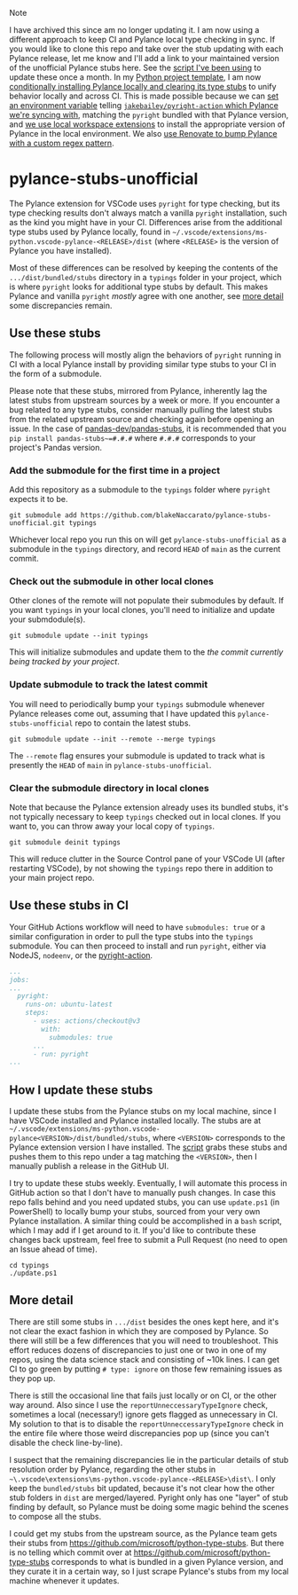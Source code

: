 > [!NOTE]  
> I have archived this since am no longer updating it. I am now using a different approach to keep CI and Pylance local type checking in sync. If you would like to clone this repo and take over the stub updating with each Pylance release, let me know and I'll add a link to your maintained version of the unofficial Pylance stubs here. See the [script I've been using](https://github.com/blakeNaccarato/pylance-stubs-unofficial/blob/main/update.ps1) to update these once a month. In my [Python project template](https://github.com/blakeNaccarato/copier-python), I am now [conditionally installing Pylance locally and clearing its type stubs]([https://github.com/blakeNaccarato/copier-python/blob/00868172542178a2a857245ca1e385c2c6692471/scripts/Sync-Py.ps1#L27-L46](https://github.com/blakeNaccarato/copier-python/blob/3f0983a6841eb8debaa7fa29a3ed15a48b901c46/scripts/Sync-Py.ps1#L27-L46)) to unify behavior locally and across CI. This is made possible because we can [set an environment variable](https://github.com/blakeNaccarato/copier-python/blob/3f0983a6841eb8debaa7fa29a3ed15a48b901c46/scripts/Initialize-Shell.ps1#L30) telling [`jakebailey/pyright-action` which Pylance we're syncing with]([https://github.com/blakeNaccarato/copier-python/blob/00868172542178a2a857245ca1e385c2c6692471/.github/workflows/ci.yml#L149-L151](https://github.com/blakeNaccarato/copier-python/blob/3f0983a6841eb8debaa7fa29a3ed15a48b901c46/.github/workflows/ci.yml#L148-L151)), matching the `pyright` bundled with that Pylance version, and [we use local workspace extensions](https://code.visualstudio.com/updates/v1_89#_local-workspace-extensions) to install the appropriate version of Pylance in the local environment. We also [use Renovate to bump Pylance with a custom regex pattern](https://github.com/blakeNaccarato/copier-python/blob/3f0983a6841eb8debaa7fa29a3ed15a48b901c46/.renovaterc.json#L20-L37).

# pylance-stubs-unofficial

The Pylance extension for VSCode uses `pyright` for type checking, but its type checking results don't always match a vanilla `pyright` installation, such as the kind you might have in your CI. Differences arise from the additional type stubs used by Pylance locally, found in `~/.vscode/extensions/ms-python.vscode-pylance-<RELEASE>/dist` (where `<RELEASE>` is the version of Pylance you have installed).

Most of these differences can be resolved by keeping the contents of the `.../dist/bundled/stubs` directory in a `typings` folder in your project, which is where `pyright` looks for additional type stubs by default. This makes Pylance and vanilla `pyright` _mostly_ agree with one another, see [more detail](#more-detail) some discrepancies remain.

## Use these stubs

The following process will mostly align the behaviors of `pyright` running in CI with a local Pylance install by providing similar type stubs to your CI in the form of a submodule.

Please note that these stubs, mirrored from Pylance, inherently lag the latest stubs from upstream sources by a week or more. If you encounter a bug related to any type stubs, consider manually pulling the latest stubs from the related upstream source and checking again before opening an issue. In the case of [pandas-dev/pandas-stubs](https://github.com/pandas-dev/pandas-stubs), it is recommended that you `pip install pandas-stubs~=#.#.#` where `#.#.#` corresponds to your project's Pandas version.

### Add the submodule for the first time in a project

Add this repository as a submodule to the `typings` folder where `pyright` expects it to be.

```Shell
git submodule add https://github.com/blakeNaccarato/pylance-stubs-unofficial.git typings
```

Whichever local repo you run this on will get `pylance-stubs-unofficial` as a submodule in the `typings` directory, and record `HEAD` of `main` as the current commit.

### Check out the submodule in other local clones

Other clones of the remote will not populate their submodules by default. If you want `typings` in your local clones, you'll need to initialize and update your submdodule(s).

```Shell
git submodule update --init typings
```

This will initialize submodules and update them to the _the commit currently being tracked by your project_.

### Update submodule to track the latest commit

You will need to periodically bump your `typings` submodule whenever Pylance releases come out, assuming that I have updated this `pylance-stubs-unofficial` repo to contain the latest stubs.

```Shell
git submodule update --init --remote --merge typings
```

The `--remote` flag ensures your submodule is updated to track what is presently the `HEAD` of `main` in `pylance-stubs-unofficial`.

### Clear the submodule directory in local clones

Note that because the Pylance extension already uses its bundled stubs, it's not typically necessary to keep `typings` checked out in local clones. If you want to, you can throw away your local copy of `typings`.

```Shell
git submodule deinit typings
```

This will reduce clutter in the Source Control pane of your VSCode UI (after restarting VSCode), by not showing the `typings` repo there in addition to your main project repo.

## Use these stubs in CI

Your GitHub Actions workflow will need to have `submodules: true` or a similar configuration in order to pull the type stubs into the `typings` submodule. You can then proceed to install and run `pyright`, either via NodeJS, `nodeenv`, or the [pyright-action](https://github.com/jakebailey/pyright-action).

```YAML
...
jobs:
...
  pyright:
    runs-on: ubuntu-latest
    steps:
      - uses: actions/checkout@v3
        with:
          submodules: true
      ...
      - run: pyright
...
```

## How I update these stubs

I update these stubs from the Pylance stubs on my local machine, since I have VSCode installed and Pylance installed locally. The stubs are at `~/.vscode/extensions/ms-python.vscode-pylance<VERSION>/dist/bundled/stubs`, where `<VERSION>` corresponds to the Pylance extension version I have installed. The [script](https://github.com/blakeNaccarato/pylance-stubs-unofficial/blob/main/update.ps1) grabs these stubs and pushes them to this repo under a tag matching the `<VERSION>`, then I manually publish a release in the GitHub UI.

I try to update these stubs weekly. Eventually, I will automate this process in GitHub action so that I don't have to manually push changes. In case this repo falls behind and you need updated stubs, you can use `update.ps1` (in PowerShell) to locally bump your stubs, sourced from your very own Pylance installation. A similar thing could be accomplished in a `bash` script, which I may add if I get around to it. If you'd like to contribute these changes back upstream, feel free to submit a Pull Request (no need to open an Issue ahead of time).

```Shell
cd typings
./update.ps1
```

## More detail

There are still some stubs in `.../dist` besides the ones kept here, and it's not clear the exact fashion in which they are composed by Pylance. So there will still be a few differences that you will need to troubleshoot. This effort reduces dozens of discrepancies to just one or two in one of my repos, using the data science stack and consisting of ~10k lines. I can get CI to go green by putting `# type: ignore` on those few remaining issues as they pop up.

There is still the occasional line that fails just locally or on CI, or the other way around. Also since I use the `reportUnneccessaryTypeIgnore` check, sometimes a local (necessary!) ignore gets flagged as unnecessary in CI. My solution to that is to disable the `reportUnneccessaryTypeIgnore` check in the entire file where those weird discrepancies pop up (since you can't disable the check line-by-line).

I suspect that the remaining discrepancies lie in the particular details of stub resolution order by Pylance, regarding the other stubs in `~\.vscode\extensions\ms-python.vscode-pylance-<RELEASE>\dist\`. I only keep the `bundled/stubs` bit updated, because it's not clear how the other stub folders in `dist` are merged/layered. Pyright only has one "layer" of stub finding by default, so Pylance must be doing some magic behind the scenes to compose all the stubs.

I could get my stubs from the upstream source, as the Pylance team gets their stubs from <https://github.com/microsoft/python-type-stubs>. But there is no telling which commit over at <https://github.com/microsoft/python-type-stubs> corresponds to what is bundled in a given Pylance version, and they curate it in a certain way, so I just scrape Pylance's stubs from my local machine whenever it updates.
